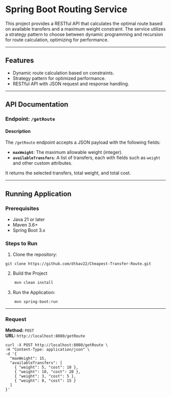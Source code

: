 # Spring Boot Routing Service

This project provides a RESTful API that calculates the optimal route based on available transfers and a maximum weight constraint. The service utilizes a strategy pattern to choose between dynamic programming and recursion for route calculation, optimizing for performance.

---

## Features

- Dynamic route calculation based on constraints.
- Strategy pattern for optimized performance.
- RESTful API with JSON request and response handling.

---

## API Documentation

### Endpoint: `/getRoute`

#### Description

The `/getRoute` endpoint accepts a JSON payload with the following fields:
- **`maxWeight`**: The maximum allowable weight (integer).
- **`availableTransfers`**: A list of transfers, each with fields such as `weight` and other custom attributes.

It returns the selected transfers, total weight, and total cost.

---

## Running Application
### Prerequisites
- Java 21 or later
- Maven 3.6+
- Spring Boot 3.x


### Steps to Run
1. Clone the repository:
```
git clone https://github.com/dtkav22/Cheapest-Transfer-Route.git
```
2. Build the Project
```bash
    mvn clean install
```
3. Run the Application:
```
    mvn spring-boot:run
```
---

### Request

**Method:** `POST`  
**URL:** `http://localhost:8080/getRoute`

```curl
curl -X POST http://localhost:8080/getRoute \
-H "Content-Type: application/json" \
-d '{
  "maxWeight": 15,
  "availableTransfers": [
    { "weight": 5, "cost": 10 },
    { "weight": 10, "cost": 20 },
    { "weight": 3, "cost": 5 },
    { "weight": 8, "cost": 15 }
  ]
}'
```